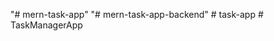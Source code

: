 "# mern-task-app" 
"# mern-task-app-backend" 
#   t a s k - a p p  
 #   T a s k M a n a g e r A p p  
 